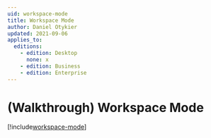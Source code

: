 ```yaml
---
uid: workspace-mode
title: Workspace Mode
author: Daniel Otykier
updated: 2021-09-06
applies_to:
  editions:
    - edition: Desktop
      none: x
    - edition: Business
    - edition: Enterprise
---
```


# (Walkthrough) Workspace Mode

[!include[workspace-mode](~/content/te3/workspace-mode.partial.md)]